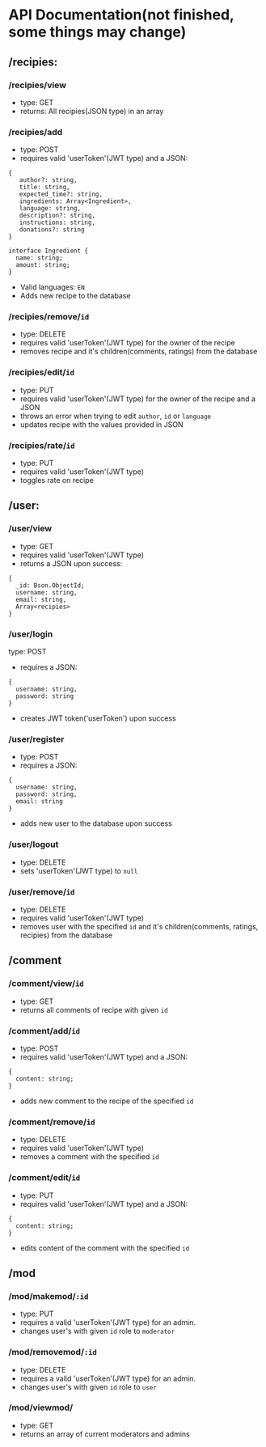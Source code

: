 # API Documentation(not finished, some things may change)

## /recipies:

### /recipies/view
- type: GET
- returns: All recipies(JSON type) in an array

### /recipies/add
- type: POST
- requires valid 'userToken'(JWT type) and a JSON:
```
{
   author?: string,
   title: string,
   expected_time?: string,
   ingredients: Array<Ingredient>,
   language: string,
   description?: string,
   instructions: string,
   donations?: string
}

interface Ingredient {
  name: string;
  amount: string;
}
```
- Valid languages: `EN`
- Adds new recipe to the database

### /recipies/remove/`id`
- type: DELETE
- requires valid 'userToken'(JWT type) for the owner of the recipe
- removes recipe and it's children(comments, ratings) from the database

### /recipies/edit/`id`
- type: PUT
- requires valid 'userToken'(JWT type) for the owner of the recipe and a JSON
- throws an error when trying to edit `author`, `id` or `language`
- updates recipe with the values provided in JSON

### /recipies/rate/`id`
- type: PUT
- requires valid 'userToken'(JWT type)
- toggles rate on recipe

## /user:

### /user/view
- type: GET
- requires valid 'userToken'(JWT type)
- returns a JSON upon success: 
```
{
  _id: Bson.ObjectId;
  username: string,
  email: string,
  Array<recipies>
}
```

### /user/login
type: POST
- requires a JSON:
```
{
  username: string,
  password: string
}
```
- creates JWT token('userToken') upon success

### /user/register
- type: POST
- requires a JSON:
```
{
  username: string,
  password: string,
  email: string
}
```
- adds new user to the database upon success

### /user/logout
- type: DELETE
- sets 'userToken'(JWT type) to `null`

### /user/remove/`id`
- type: DELETE
- requires valid 'userToken'(JWT type)
- removes user with the specified `id` and it's children(comments, ratings, recipies) from the database

## /comment

### /comment/view/`id`
- type: GET
- returns all comments of recipe with given `id`

### /comment/add/`id`
- type: POST
- requires valid 'userToken'(JWT type) and a JSON:
```
{
  content: string;
}
```
- adds new comment to the recipe of the specified `id`
### /comment/remove/`id`
- type: DELETE
- requires valid 'userToken'(JWT type)
- removes a comment with the specified `id`

### /comment/edit/`id`
- type: PUT
- requires valid 'userToken'(JWT type) and a JSON:
```
{
  content: string;
}
```
- edits content of the comment with the specified `id`

## /mod

### /mod/makemod/`:id`
- type: PUT
- requires a valid 'userToken'(JWT type) for an admin.
- changes user's with given `id` role to `moderator`

### /mod/removemod/`:id`
- type: DELETE
- requires a valid 'userToken'(JWT type) for an admin.
- changes user's with given `id` role to `user`


### /mod/viewmod/
- type: GET
- returns an array of current moderators and admins
